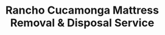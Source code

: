 ---
layout: location.njk
title: Rancho Cucamonga Mattress Removal & Disposal Service
description: Professional mattress removal in Rancho Cucamonga, CA. Next-day pickup  Licensed, insured, and eco-friendly. Serving 18+ neighborhoods in San Bernardino County.
permalink: /mattress-removal/california/san-bernardino/rancho-cucamonga/
city: Rancho Cucamonga
state: California
stateSlug: california
parentMetro: San Bernardino
tier: 3
coordinates:
  lat: 34.1064
  lng: -117.5931
pricing:
  startingPrice: 125
  single: 125
  queen: 155
  king: 180
  boxSpring: 30
neighborhoods:
  - name: Alta Loma
    zipCodes: [91701, 91737]
  - name: Cucamonga
    zipCodes: [91730, 91739]
  - name: Etiwanda
    zipCodes: [91739]
  - name: Victoria Gardens
    zipCodes: [91739]
  - name: Terra Vista
    zipCodes: [91737]
  - name: Red Hill
    zipCodes: [91730]
  - name: Central Park
    zipCodes: [91730]
  - name: Heritage Park
    zipCodes: [91701]
  - name: The Trails
    zipCodes: [91737]
  - name: Canyon
    zipCodes: [91737]
  - name: Deer Creek
    zipCodes: [91737]
  - name: North Day Creek
    zipCodes: [91739]
  - name: Olive Grove
    zipCodes: [91701]
  - name: Vintage Park
    zipCodes: [91730]
  - name: Guasti Park
    zipCodes: [91730]
  - name: Route 66
    zipCodes: [91730]
  - name: Hellman
    zipCodes: [91730]
  - name: Chaffey
    zipCodes: [91701]
zipCodes:
  - 91701
  - 91730
  - 91737
  - 91739
recyclingPartners:
  - Burrtec Waste Industries
  - Bye Bye Mattress Program Facility (Hermosa Ave)
  - San Bernardino County Waste Management
localRegulations: San Bernardino County requires proper disposal through licensed waste management companies. Rancho Cucamonga uses Burrtec as the exclusive franchised waste hauler, with bulky item pickup services available. The city participates in California's Bye Bye Mattress program.
nearbyCities:
  - name: Fontana
    distance: 8
    isSuburb: true
    slug: fontana
  - name: Ontario
    distance: 5
  - name: Upland
    distance: 4
  - name: Claremont
    distance: 6
  - name: Pomona
    distance: 8
  - name: San Bernardino
    distance: 15
reviews:
  count: 92
  featured:
    - author: Robert K.
      neighborhood: Alta Loma
      rating: 5
      text: "Home renovation meant getting rid of three old mattresses from kids' rooms. Team showed up right on time, handled the narrow hallway stairs like pros, and had everything loaded in 15 minutes. Great communication throughout."
    - author: Lisa M.
      neighborhood: Victoria Gardens
      rating: 5
      text: "Downsizing after kids left for college - needed king mattress and box spring removed. Scheduled online Sunday night, pickup Tuesday morning. Professional crew, fair price at $155, would definitely use again."
    - author: Carlos T.
      neighborhood: Cucamonga
      rating: 5
      text: "Property management company here. We've used them for tenant turnovers several times now. Always reliable, clean trucks, respectful of neighbors. Makes our job much easier when dealing with move-outs."
faqs:
  - question: How quickly can you pick up mattresses in Rancho Cucamonga?
    answer: We offer next-day service throughout Rancho Cucamonga and the San Bernardino area. Most appointments are available within 24-48 hours of booking. Same-day service may be available for urgent situations.
  - question: Do you serve all Rancho Cucamonga neighborhoods?
    answer: Yes, we serve all areas of Rancho Cucamonga including Alta Loma, Cucamonga, Etiwanda, Victoria Gardens, Terra Vista, and surrounding neighborhoods. Our service covers ZIP codes 91701, 91730, 91737, and 91739.
  - question: What's included in your Rancho Cucamonga pricing?
    answer: Our flat-rate pricing includes pickup, loading, transportation, and eco-friendly disposal or recycling. No hidden fees for standard residential service in Rancho Cucamonga.
  - question: Do you handle upstairs and multi-story home pickups?
    answer: Yes, our team handles mattress removal from any floor level including upstairs bedrooms in multi-story homes. We're experienced with various home layouts throughout Rancho Cucamonga's neighborhoods.
  - question: Are you licensed for waste removal in San Bernardino County?
    answer: Yes, we maintain all required licenses and comprehensive liability insurance. Our team complies with all San Bernardino County waste disposal regulations and city requirements.
  - question: Do you recycle mattresses in Rancho Cucamonga?
    answer: Absolutely. We partner with Burrtec Waste Industries and the Bye Bye Mattress program facility on Hermosa Avenue to ensure materials are recycled properly rather than sent to landfills.
  - question: What payment methods do you accept?
    answer: We accept cash, check, and all major credit cards (Visa, MasterCard, Discover, American Express). Payment is due at the time of pickup. Online booking requires a credit card.
  - question: Can you remove other furniture with mattresses?
    answer: Yes, we remove bed frames, box springs, dressers, and other bedroom furniture. Each additional item has separate pricing - contact us for a complete quote on multiple items.
schema:
  "@context": "https://schema.org"
  "@type": "LocalBusiness"
  name: "A Bedder World Rancho Cucamonga"
  image: "https://abedderworld.com/images/service-areas/rancho-cucamonga-mattress-removal.jpg"
  telephone: "720-263-6094"
  email: "info@abedderworld.com"
  address:
    "@type": "PostalAddress"
    addressLocality: "Rancho Cucamonga"
    addressRegion: "CA"
    addressCountry: "US"
  geo:
    "@type": "GeoCoordinates"
    latitude: 34.1064
    longitude: -117.5931
  url: "https://abedderworld.com/mattress-removal/california/san-bernardino/rancho-cucamonga/"
  areaServed:
    "@type": "City"
    name: "Rancho Cucamonga, California"
  serviceType: "Mattress Removal and Disposal"
  priceRange: "$125-$180"
  aggregateRating:
    "@type": "AggregateRating"
    ratingValue: "4.9"
    reviewCount: 92
pageContent:
  heroDescription: "A Bedder World provides comprehensive mattress removal service throughout Rancho Cucamonga's master-planned communities, from the foothills of Alta Loma to Victoria Gardens' retail district. We handle residential and commercial pickups across all four ZIP codes with next-day scheduling and eco-friendly disposal."
  
  aboutService: "Rancho Cucamonga's unique position as an affluent planned community creates distinct mattress disposal needs. The city's formation in 1977 from three unincorporated areas - Alta Loma, Cucamonga, and Etiwanda - resulted in diverse housing stock ranging from 1980s tract developments to modern luxury communities in the San Gabriel Mountain foothills. High homeownership rates (63%) and family-oriented demographics mean frequent bedroom updates and home renovations. The city's proximity to major employment centers drives a stable, educated population with quality furniture replacement cycles. Areas like Victoria Gardens and Terra Vista feature newer construction with standard access, while historic Cucamonga and established Alta Loma neighborhoods may present mature landscaping and unique architectural considerations. Our service accommodates both the area's affluent single-family homes and growing multi-family developments."

  serviceAreasIntro: "Rancho Cucamonga's master-planned neighborhoods each present unique service considerations. Alta Loma's foothill location features hillside homes with varied access points and mature oak tree protection requirements. The Victoria Gardens area offers modern retail and residential development with clear access but parking coordination needs. Etiwanda's family-oriented neighborhoods feature standard suburban layouts ideal for efficient service. Terra Vista and Heritage Park areas include both established and newer developments with different driveway configurations. Historic Route 66 corridor properties may require special attention to vintage architectural features."

  regulationsCompliance: "Our operations comply with San Bernardino County waste management regulations and City of Rancho Cucamonga municipal codes. We work exclusively through Burrtec Waste Industries, the city's franchised waste hauler, ensuring seamless integration with existing waste management systems."

  environmentalImpact: "San Bernardino County's commitment to waste diversion makes responsible mattress disposal crucial in Rancho Cucamonga. The region's air quality challenges require minimizing illegal dumping and maximizing recycling efforts. We partner with Burrtec Waste Industries, the city's exclusive waste management provider since 2007, ensuring materials stay within the established municipal waste stream. The Bye Bye Mattress program facility at 9669 Hermosa Avenue provides direct local recycling processing, reducing transportation emissions and supporting county-wide sustainability goals. This approach prevents mattresses from contributing to the region's illegal dumping issues while maintaining the community's high environmental standards."

  howItWorksScheduling: "Choose pickup times that work with Rancho Cucamonga's family schedules - we offer morning, afternoon, and weekend slots to accommodate work schedules and children's activities throughout the well-planned community."

  howItWorksService: "Our experienced team navigates Rancho Cucamonga's mix of suburban streets, hillside access roads, and modern planned developments. We handle everything from single-story ranch homes to multi-story family residences, protecting your property throughout the process."

  howItWorksDisposal: "Materials are transported to Burrtec facilities or the Bye Bye Mattress program location on Hermosa Avenue, where mattresses are properly broken down and recycled according to California's environmental standards."

  sidebarStats:
    mattressesRemoved: "2,100"
---